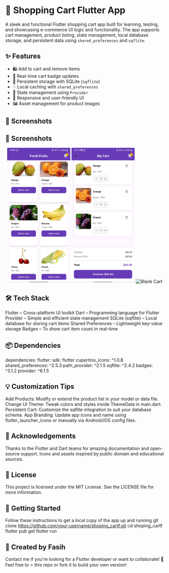 # 🛒 Shopping Cart Flutter App

A sleek and functional Flutter shopping cart app built for learning, testing, and showcasing e-commerce UI logic and functionality. The app supports cart management, product listing, state management, local database storage, and persistent data using `shared_preferences` and `sqflite`.

## ✨ Features

- 🛍️ Add to cart and remove items
- 🧮 Real-time cart badge updates
- 💾 Persistent storage with SQLite (`sqflite`)
- 💡 Local caching with `shared_preferences`
- 🔄 State management using `Provider`
- 📱 Responsive and user-friendly UI
- 🖼️ Asset management for product images

## 📸 Screenshots

<h2>📸 Screenshots</h2>
<p align="center">
  <img src="lib/screenshots/Screenshot_20250624_100941.jpg" alt="Product List" width="200"/>
  <img src="lib/screenshots/Screenshot_20250624_101008.jpg" alt="Cart" width="200"/>
  <img src="lib/screenshots/Screenshot_20250625_135350.jpg" alt="Blank Cart" width="200"/>
</p>


## 🛠️ Tech Stack

Flutter – Cross-platform UI toolkit
Dart – Programming language for Flutter
Provider – Simple and efficient state management
SQLite (sqflite) – Local database for storing cart items
Shared Preferences – Lightweight key-value storage
Badges – To show cart item count in real-time

## 📦 Dependencies

dependencies:
  flutter:
    sdk: flutter
  cupertino_icons: ^1.0.8
  shared_preferences: ^2.5.3
  path_provider: ^2.1.5
  sqflite: ^2.4.2
  badges: ^3.1.2
  provider: ^6.1.5

  ## 💡 Customization Tips
  
  Add Products: Modify or extend the product list in your model or data file.
Change UI Theme: Tweak colors and styles inside ThemeData in main.dart.
Persistent Cart: Customize the sqflite integration to suit your database schema.
App Branding: Update app icons and name using flutter_launcher_icons or manually via Android/iOS config files.

## 🙌 Acknowledgements

Thanks to the Flutter and Dart teams for amazing documentation and open-source support.
Icons and assets inspired by public domain and educational sources.

## 📄 License

This project is licensed under the MIT License.
See the LICENSE file for more information.

## 🚀 Getting Started

Follow these instructions to get a local copy of the app up and running
git clone https://github.com/your-username/shoping_cartf.git
cd shoping_cartf
flutter pub get
flutter run

## 💼 Created by Fasih

Contact me if you're looking for a Flutter developer or want to collaborate!
💬 Feel free to ⭐ this repo or fork it to build your own version!
